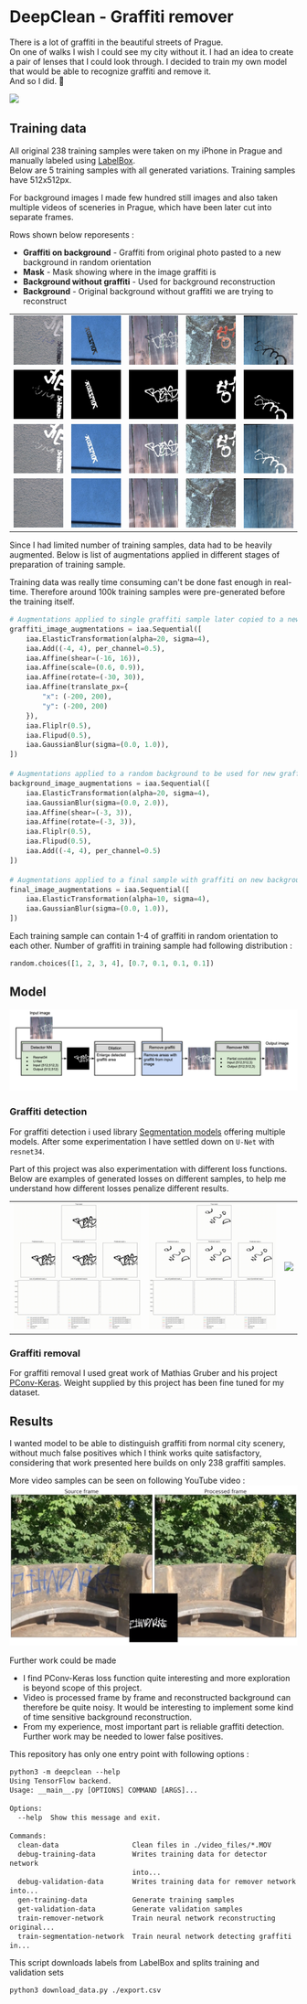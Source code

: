 # DeepClean - Graffiti remover

There is a lot of graffiti in the beautiful streets of Prague. <br> On one of walks I wish I could see my city without it. I had an idea to create a pair of lenses that I could look through. I decided to train my own model that would be able to recognize graffiti and remove it. <br> And so I did. 🙂

<img src="readme_images/flowers.gif">

## Training data

All original 238 training samples were taken on my iPhone in Prague and manually labeled using [LabelBox](https://labelbox.com/).  
Below are 5 training samples with all generated variations. Training samples have 512x512px.

For background images I made few hundred still images and also taken multiple videos of sceneries in Prague, which have been later cut into separate frames.

Rows shown below reporesents :
* **Graffiti on background** - Graffiti from original photo pasted to a new background in random orientation
* **Mask** - Mask showing where in the image graffiti is 
* **Background without graffiti** - Used for background reconstruction
* **Background** - Original background without graffiti we are trying to reconstruct

<table>
<tr>
<td><img src="training_data/graffiti/24041044197541570427048765321291706.jpg"></td>
<td><img src="training_data/graffiti/1890844649050851198352290444015391.jpg"></td>
<td><img src="training_data/graffiti/38682170269064597393399288459270823.jpg"></td>
<td><img src="training_data/graffiti/6654690004604873804043818019546405.jpg"></td>
<td><img src="training_data/graffiti/6246025075392155291329773433399226.jpg"></td>
</tr>
<tr>
<td><img src="training_data/masks/24041044197541570427048765321291706.jpg"></td>
<td><img src="training_data/masks/1890844649050851198352290444015391.jpg"></td>
<td><img src="training_data/masks/38682170269064597393399288459270823.jpg"></td>
<td><img src="training_data/masks/6654690004604873804043818019546405.jpg"></td>
<td><img src="training_data/masks/6246025075392155291329773433399226.jpg"></td>
</tr>
<tr>
<td><img src="training_data/graffiti_removed/24041044197541570427048765321291706.jpg"></td>
<td><img src="training_data/graffiti_removed/1890844649050851198352290444015391.jpg"></td>
<td><img src="training_data/graffiti_removed/38682170269064597393399288459270823.jpg"></td>
<td><img src="training_data/graffiti_removed/6654690004604873804043818019546405.jpg"></td>
<td><img src="training_data/graffiti_removed/6246025075392155291329773433399226.jpg"></td>
</tr>
<tr>
<td><img src="training_data/background/24041044197541570427048765321291706.jpg"></td>
<td><img src="training_data/background/1890844649050851198352290444015391.jpg"></td>
<td><img src="training_data/background/38682170269064597393399288459270823.jpg"></td>
<td><img src="training_data/background/6654690004604873804043818019546405.jpg"></td>
<td><img src="training_data/background/6246025075392155291329773433399226.jpg"></td>
</tr>
</table>

Since I had limited number of training samples, data had to be heavily augmented. Below is list of augmentations applied in different stages of preparation of training sample.

Training data was really time consuming can't be done fast enough in real-time. Therefore around 100k training samples were pre-generated before the training itself.

```python
# Augmentations applied to single graffiti sample later copied to a new background
graffiti_image_augmentations = iaa.Sequential([
    iaa.ElasticTransformation(alpha=20, sigma=4),
    iaa.Add((-4, 4), per_channel=0.5),
    iaa.Affine(shear=(-16, 16)),
    iaa.Affine(scale=(0.6, 0.9)),
    iaa.Affine(rotate=(-30, 30)),
    iaa.Affine(translate_px={
        "x": (-200, 200),
        "y": (-200, 200)
    }),
    iaa.Fliplr(0.5),
    iaa.Flipud(0.5),
    iaa.GaussianBlur(sigma=(0.0, 1.0)),
])

# Augmentations applied to a random background to be used for new graffiti sample
background_image_augmentations = iaa.Sequential([
    iaa.ElasticTransformation(alpha=20, sigma=4),
    iaa.GaussianBlur(sigma=(0.0, 2.0)),
    iaa.Affine(shear=(-3, 3)),
    iaa.Affine(rotate=(-3, 3)),
    iaa.Fliplr(0.5),
    iaa.Flipud(0.5),
    iaa.Add((-4, 4), per_channel=0.5)
])

# Augmentations applied to a final sample with graffiti on new background
final_image_augmentations = iaa.Sequential([
    iaa.ElasticTransformation(alpha=10, sigma=4),
    iaa.GaussianBlur(sigma=(0.0, 1.0)),
])
```
Each training sample can contain 1-4 of graffiti in random orientation to each other. 
Number of graffiti in training sample had following distribution : 

```python
random.choices([1, 2, 3, 4], [0.7, 0.1, 0.1, 0.1])
```

## Model

<img src="readme_images/detection_schema.png">

### Graffiti detection

For graffiti detection i used library [Segmentation models](https://github.com/qubvel/segmentation_models) offering multiple models. After some experimentation I have settled down on `U-Net` with `resnet34`.

Part of this project was also experimentation with different loss functions. Below are examples of generated losses on different samples, to help me understand how different losses penalize different results.

<table>
<tr>
<td><img src="readme_images/sample_a_loss.mp4.gif"></td>
<td><img src="readme_images/sample_b_loss.mp4.gif"></td>
<td><img src="readme_images/sample_c_loss.mp4.gif"></td>
</tr>
</table>


### Graffiti removal 

For graffiti removal I used great work of Mathias Gruber and his project [PConv-Keras](https://github.com/MathiasGruber/PConv-Keras). Weight supplied by this project has been fine tuned for my dataset.

## Results

I wanted model to be able to distinguish graffiti from normal city scenery, without much false positives which I think works quite satisfactory, considering that work presented here builds on only 238 graffiti samples.

More video samples can be seen on following YouTube video : 
<a href="https://www.youtube.com/watch?v=ke9WU45nGhA">
<img src="readme_images/youtube_link.png">
</a>

Further work could be made 

* I find PConv-Keras loss function quite interesting and more exploration is beyond scope of this project.
* Video is processed frame by frame and reconstructed background can therefore be quite noisy. It would be interesting to implement some kind of time sensitive background reconstruction.
* From my experience, most important part is reliable graffiti detection. Further work may be needed to lower false positives.

This repository has only one entry point with following options :

```
python3 -m deepclean --help
Using TensorFlow backend.
Usage: __main__.py [OPTIONS] COMMAND [ARGS]...

Options:
  --help  Show this message and exit.

Commands:
  clean-data                  Clean files in ./video_files/*.MOV
  debug-training-data         Writes training data for detector network
                              into...
  debug-validation-data       Writes training data for remover network into...
  gen-training-data           Generate training samples
  get-validation-data         Generate validation samples
  train-remover-network       Train neural network reconstructing original...
  train-segmentation-network  Train neural network detecting graffiti in...
```

This script downloads labels from LabelBox and splits training and validation sets

```
python3 download_data.py ./export.csv
```



